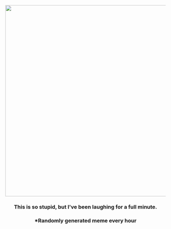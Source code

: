 <p align="center">
        <img src="https://i.redd.it/cd0ns2uenp991.png" width="600" height="600">
        </p>
        <h3 align="center">This is so stupid, but I've been laughing for a full minute.</h3>
        <h3 align="center">*Randomly generated meme every hour</h3>
    